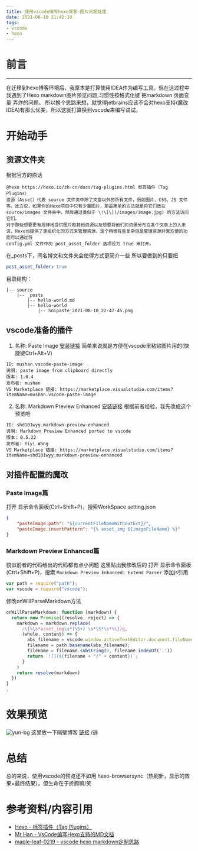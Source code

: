 ```yaml
---
title: 使用vscode编写hexo博客-图片问题处理
date: 2021-08-10 21:42:19
tags:
- vscode
- hexo
---
```


# 前言
---

在迁移到hexo博客环境后，我原本是打算使用IDEA作为编写工具。但在这过程中我遇到了Hexo markdown图片预览问题,习惯性按格式化键
把markdown 页面变量 弄炸的问题。
所以换个思路来想，就觉得jetbrains应该不会对hexo支持(魔改IDEA)有那么优美，所以这就打算换到vscode来编写试试。

# 开始动手

## 资源文件夹

根据官方的原话
```
@hexo https://hexo.io/zh-cn/docs/tag-plugins.html 标签插件（Tag Plugins）
资源（Asset）代表 source 文件夹中除了文章以外的所有文件，例如图片、CSS、JS 文件等。比方说，如果你的Hexo项目中只有少量图片，那最简单的方法就是将它们放在
source/images 文件夹中。然后通过类似于 \!\[\](/images/image.jpg) 的方法访问它们。
对于那些想要更有规律地提供图片和其他资源以及想要将他们的资源分布在各个文章上的人来说，Hexo也提供了更组织化的方式来管理资源。这个稍微有些复杂但是管理资源非常方便的功能可以通过将
config.yml 文件中的 post_asset_folder 选项设为 true 来打开。
```
在_posts下，同名博文和文件夹会使得方式更简介一些
所以要做到的只要把

```yml
post_asset_folder: true
```

目录结构：

```
|-- source
    |-- _posts
        |-- hello-world.md
        |-- hello-world
            |-- Snipaste_2021-08-10_22-47-45.png
```

## vscode准备的插件

1. 名称: Paste Image [安装链接](vscode:extension/mushan.vscode-paste-image)
   简单来说就是方便在vscode里粘贴图片用的(快捷键Ctrl+Alt+V)

```
ID: mushan.vscode-paste-image
说明: paste image from clipboard directly
版本: 1.0.4
发布者: mushan
VS Marketplace 链接: https://marketplace.visualstudio.com/items?itemName=mushan.vscode-paste-image
```

2. 名称: Markdown Preview Enhanced [安装链接](vscode:extension/shd101wyy.markdown-preview-enhanced)
   根据前者经验，我先改成这个预览吧

```
ID: shd101wyy.markdown-preview-enhanced
说明: Markdown Preview Enhanced ported to vscode
版本: 0.5.22
发布者: Yiyi Wang
VS Marketplace 链接: https://marketplace.visualstudio.com/items?itemName=shd101wyy.markdown-preview-enhanced
```

## 对插件配置的魔改

### Paste Image篇

打开 显示命令面板(Ctrl+Shift+P)，搜索WorkSpace setting.json

``` json
{
    "pasteImage.path": "${currentFileNameWithoutExt}/",
    "pasteImage.insertPattern": "{% asset_img ${imageFileName} %}"
}
```

### Markdown Preview Enhanced篇

貌似前者的代码给出的代码都有点小问题
这里贴出我修改后的
打开 显示命令面板(Ctrl+Shift+P)，搜索 `Markdown Preview Enhanced: Extend Parser`
添加js引用

```js parser.js
var path = require("path");
var vscode = require("vscode");
```

修改onWillParseMarkdown方法

```js parser.js
onWillParseMarkdown: function (markdown) {
  return new Promise((resolve, reject) => {
    markdown = markdown.replace(
      /\{%\s*asset_img\s*(\S+) \s*\S*\s*%\}/g,
      (whole, content) => {
        abs_filename = vscode.window.activeTextEditor.document.fileName;
        filename = path.basename(abs_filename);
        filename = filename.substring(0, filename.indexOf('.'))
        return `![](${filename + "/" + content})`;
      }
    )
    return resolve(markdown)
  })
}
,
```

# 效果预览

![yun-bg](https://public.inprtx.eu.org/blog/2021/2021-08-10-23-13-52.png)
这里放一下隔壁博客 [链接](https://xiguaweb.net) /逃

# 总结

总的来说，使用vscode的预览还不如用 hexo-browsersync（热刷新，显示的效果=最终结果）。但生命在于折腾嘛/笑

# 参考资料/内容引用

* [Hexo - 标签插件（Tag Plugins）](https://hexo.io/zh-cn/docs/tag-plugins.html)
* [Mr Han - VsCode编写Hexo支持的MD文档 ](https://linbei.top/vscode编写md/)
* [maple-leaf-0219 - vscode hexo markdown定制思路](https://maple-leaf-0219.github.io/2020/vscode-hexo-markdown%E5%AE%9A%E5%88%B6%E6%80%9D%E8%B7%AF/)

